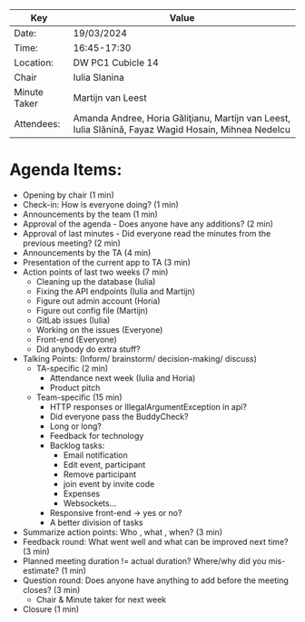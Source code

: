 | Key | Value                                                                                                |
| --- |------------------------------------------------------------------------------------------------------|
| Date: | 19/03/2024                                                                                           |
| Time: | 16:45-17:30                                                                                          |
| Location: | DW PC1 Cubicle 14                                                                                    |
| Chair | Iulia Slanina                                                                                        |
| Minute Taker | Martijn van Leest                                                                                    |
| Attendees: | Amanda Andree, Horia Găliţianu, Martijn van Leest, Iulia Slănină, Fayaz Wagid Hosain, Mihnea Nedelcu |  


# Agenda Items:
- Opening by chair (1 min)
- Check-in: How is everyone doing? (1 min)
- Announcements by the team (1 min)
- Approval of the agenda - Does anyone have any additions? (2 min)
- Approval of last minutes - Did everyone read the minutes from the previous meeting? (2 min)
- Announcements by the TA (4 min)
- Presentation of the current app to TA (3 min)
- Action points of last two weeks (7 min)
    - Cleaning up the database (Iulia)
    - Fixing the API endpoints (Iulia and Martijn)
    - Figure out admin account (Horia)
    - Figure out config file (Martijn)
    - GitLab issues (Iulia)
    - Working on the issues (Everyone)
    - Front-end (Everyone)
    - Did anybody do extra stuff?
- Talking Points: (Inform/ brainstorm/ decision-making/ discuss)
    - TA-specific (2 min)
        - Attendance next week (Iulia and Horia)
        - Product pitch
    - Team-specific (15 min)
        - HTTP responses or IllegalArgumentException in api? 
        - Did everyone pass the BuddyCheck?
        - Long or long?
        - Feedback for technology
        - Backlog tasks:
            - Email notification
            - Edit event, participant
            - Remove participant
            - join event by invite code
            - Expenses
            - Websockets...
        - Responsive front-end -> yes or no?
        - A better division of tasks
- Summarize action points: Who , what , when? (3 min)
- Feedback round: What went well and what can be improved next time? (3 min)
- Planned meeting duration != actual duration? Where/why did you mis-estimate? (1 min)
- Question round: Does anyone have anything to add before the meeting closes? (3 min)
    - Chair & Minute taker for next week
- Closure (1 min)


